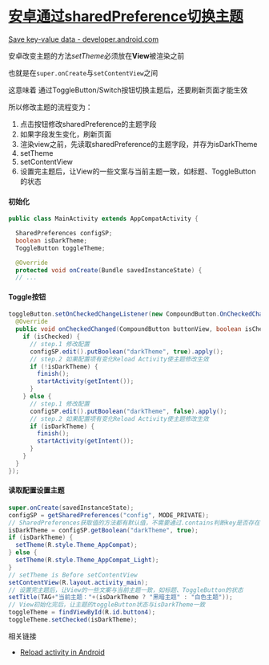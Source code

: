 # [安卓通过sharedPreference切换主题](/2019/12/android_change_theme.md)

[Save key-value data - developer.android.com](https://developer.android.com/training/data-storage/shared-preferences)

安卓改变主题的方法<var class=“mark”>setTheme</var>必须放在**View**被渲染之前

也就是在`super.onCreate`与`setContentView`之间

这意味着 通过ToggleButton/Switch按钮切换主题后，还要刷新页面才能生效

所以修改主题的流程变为：

1. 点击按钮修改sharedPreference的主题字段
2. 如果字段发生变化，刷新页面
3. 渲染view之前，先读取sharedPreference的主题字段，并存为isDarkTheme
5. setTheme
6. setContentView
7. 设置完主题后，让View的一些文案与当前主题一致，如标题、ToggleButton的状态

<!-- tabs:start -->

#### **初始化**

```java
public class MainActivity extends AppCompatActivity {

  SharedPreferences configSP;
  boolean isDarkTheme;
  ToggleButton toggleTheme;

  @Override
  protected void onCreate(Bundle savedInstanceState) {
  // ...
```

#### **Toggle按钮**

```java
toggleButton.setOnCheckedChangeListener(new CompoundButton.OnCheckedChangeListener() {
  @Override
  public void onCheckedChanged(CompoundButton buttonView, boolean isChecked) {
    if (isChecked) {
      // step.1 修改配置
      configSP.edit().putBoolean("darkTheme", true).apply();
      // step.2 如果配置项有变化Reload Activity使主题修改生效
      if (!isDarkTheme) {
        finish();
        startActivity(getIntent());
      }
    } else {
      // step.1 修改配置
      configSP.edit().putBoolean("darkTheme", false).apply();
      // step.2 如果配置项有变化Reload Activity使主题修改生效
      if (isDarkTheme) {
        finish();
        startActivity(getIntent());
      }
    }
  }
});
```

#### **读取配置设置主题**

```java
super.onCreate(savedInstanceState);
configSP = getSharedPreferences("config", MODE_PRIVATE);
// SharedPreferences获取值的方法都有默认值，不需要通过.contains判断key是否存在
isDarkTheme = configSP.getBoolean("darkTheme", true);
if (isDarkTheme) {
  setTheme(R.style.Theme_AppCompat);
} else {
  setTheme(R.style.Theme_AppCompat_Light);
}
// setTheme is Before setContentView
setContentView(R.layout.activity_main);
// 设置完主题后，让View的一些文案与当前主题一致，如标题、ToggleButton的状态
setTitle(TAG+"当前主题："+(isDarkTheme ? "黑暗主题" : "白色主题"));
// View初始化完后，让主题的toggleButton状态与isDarkTheme一致
toggleTheme = findViewById(R.id.button4);
toggleTheme.setChecked(isDarkTheme);
```

<!-- tabs:end -->

<i class="fa fa-hashtag"></i>
相关链接

- [Reload activity in Android](https://stackoverflow.com/questions/3053761/reload-activity-in-android)
